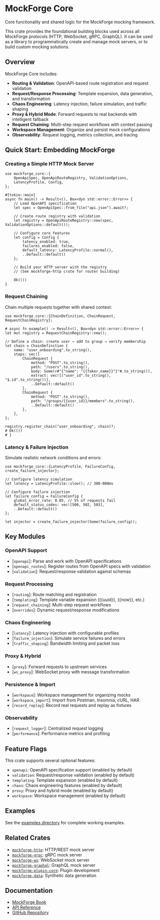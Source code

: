 # MockForge Core

Core functionality and shared logic for the MockForge mocking framework.

This crate provides the foundational building blocks used across all MockForge protocols
(HTTP, WebSocket, gRPC, GraphQL). It can be used as a library to programmatically create
and manage mock servers, or to build custom mocking solutions.

## Overview

MockForge Core includes:

- **Routing & Validation**: OpenAPI-based route registration and request validation
- **Request/Response Processing**: Template expansion, data generation, and transformation
- **Chaos Engineering**: Latency injection, failure simulation, and traffic shaping
- **Proxy & Hybrid Mode**: Forward requests to real backends with intelligent fallback
- **Request Chaining**: Multi-step request workflows with context passing
- **Workspace Management**: Organize and persist mock configurations
- **Observability**: Request logging, metrics collection, and tracing

## Quick Start: Embedding MockForge

### Creating a Simple HTTP Mock Server

```rust,no_run
use mockforge_core::{
    OpenApiSpec, OpenApiRouteRegistry, ValidationOptions,
    LatencyProfile, Config,
};

#[tokio::main]
async fn main() -> Result<(), Box<dyn std::error::Error>> {
    // Load OpenAPI specification
    let spec = OpenApiSpec::from_file("api.json").await?;

    // Create route registry with validation
    let registry = OpenApiRouteRegistry::new(spec, ValidationOptions::default());

    // Configure core features
    let config = Config {
        latency_enabled: true,
        failures_enabled: false,
        default_latency: LatencyProfile::normal(),
        ..Default::default()
    };

    // Build your HTTP server with the registry
    // (See mockforge-http crate for router building)

    Ok(())
}
```

### Request Chaining

Chain multiple requests together with shared context:

```rust,no_run
use mockforge_core::{ChainDefinition, ChainRequest, RequestChainRegistry};

# async fn example() -> Result<(), Box<dyn std::error::Error>> {
let mut registry = RequestChainRegistry::new();

// Define a chain: create user → add to group → verify membership
let chain = ChainDefinition {
    name: "user_onboarding".to_string(),
    steps: vec![
        ChainRequest {
            method: "POST".to_string(),
            path: "/users".to_string(),
            body: Some(r#"{"name": "{{faker.name}}"}"#.to_string()),
            extract: vec![("user_id".to_string(), "$.id".to_string())],
            ..Default::default()
        },
        ChainRequest {
            method: "POST".to_string(),
            path: "/groups/{{user_id}}/members".to_string(),
            ..Default::default()
        },
    ],
};

registry.register_chain("user_onboarding", chain)?;
# Ok(())
# }
```

### Latency & Failure Injection

Simulate realistic network conditions and errors:

```rust,no_run
use mockforge_core::{LatencyProfile, FailureConfig, create_failure_injector};

// Configure latency simulation
let latency = LatencyProfile::slow(); // 300-800ms

// Configure failure injection
let failure_config = FailureConfig {
    global_error_rate: 0.05, // 5% of requests fail
    default_status_codes: vec![500, 502, 503],
    ..Default::default()
};

let injector = create_failure_injector(Some(failure_config));
```

## Key Modules

### OpenAPI Support
- [`openapi`]: Parse and work with OpenAPI specifications
- [`openapi_routes`]: Register routes from OpenAPI specs with validation
- [`validation`]: Request/response validation against schemas

### Request Processing
- [`routing`]: Route matching and registration
- [`templating`]: Template variable expansion ({{uuid}}, {{now}}, etc.)
- [`request_chaining`]: Multi-step request workflows
- [`overrides`]: Dynamic request/response modifications

### Chaos Engineering
- [`latency`]: Latency injection with configurable profiles
- [`failure_injection`]: Simulate service failures and errors
- [`traffic_shaping`]: Bandwidth limiting and packet loss

### Proxy & Hybrid
- [`proxy`]: Forward requests to upstream services
- [`ws_proxy`]: WebSocket proxy with message transformation

### Persistence & Import
- [`workspace`]: Workspace management for organizing mocks
- [`workspace_import`]: Import from Postman, Insomnia, cURL, HAR
- [`record_replay`]: Record real requests and replay as fixtures

### Observability
- [`request_logger`]: Centralized request logging
- [`performance`]: Performance metrics and profiling

## Feature Flags

This crate supports several optional features:

- `openapi`: OpenAPI specification support (enabled by default)
- `validation`: Request/response validation (enabled by default)
- `templating`: Template expansion (enabled by default)
- `chaos`: Chaos engineering features (enabled by default)
- `proxy`: Proxy and hybrid mode (enabled by default)
- `workspace`: Workspace management (enabled by default)

## Examples

See the [examples directory](https://github.com/SaaSy-Solutions/mockforge/tree/main/examples)
for complete working examples.

## Related Crates

- [`mockforge-http`](https://docs.rs/mockforge-http): HTTP/REST mock server
- [`mockforge-grpc`](https://docs.rs/mockforge-grpc): gRPC mock server
- [`mockforge-ws`](https://docs.rs/mockforge-ws): WebSocket mock server
- [`mockforge-graphql`](https://docs.rs/mockforge-graphql): GraphQL mock server
- [`mockforge-plugin-core`](https://docs.rs/mockforge-plugin-core): Plugin development
- [`mockforge-data`](https://docs.rs/mockforge-data): Synthetic data generation

## Documentation

- [MockForge Book](https://docs.mockforge.dev/)
- [API Reference](https://docs.rs/mockforge-core)
- [GitHub Repository](https://github.com/SaaSy-Solutions/mockforge)
